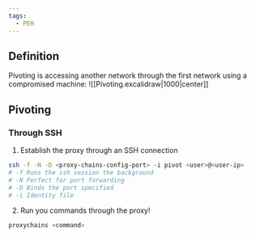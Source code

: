 ```yaml
---
tags:
  - PEH
---
```

## Definition
Pivoting is accessing another network through the first network using a compromised machine:
![[Pivoting.excalidraw|1000|center]]
## Pivoting
### Through SSH
1. Establish the proxy through an SSH connection
```bash
ssh -f -N -D <proxy-chains-config-port> -i pivot <user>@<user-ip>
# -f Runs the ssh session the background
# -N Perfect for port forwarding
# -D Binds the port specified
# -i Identity file 
```
2. Run you commands through the proxy!
```bash
proxychains <command>
```